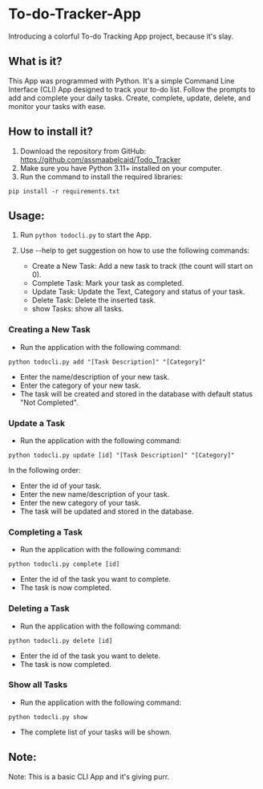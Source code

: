 # To-do-Tracker-App

Introducing a colorful To-do Tracking App project, because it's slay.
 


## What is it?

This App was programmed with Python.
It's a simple Command Line Interface (CLI) App designed to track your to-do list. 
Follow the prompts to add and complete your daily tasks.
Create, complete, update, delete, and monitor your tasks with ease. 

## How to install it?

1. Download the repository from GitHub: https://github.com/assmaabelcaid/Todo_Tracker
2. Make sure you have Python 3.11+ installed on your computer.
3. Run the command to install the required libraries:


```shell
pip install -r requirements.txt
```

## Usage:

1. Run `python todocli.py` to start the App.

2. Use --help to get suggestion on how to use the following commands:
      
   * Create a New Task: Add a new task to track (the count will start on 0).  
   * Complete Task: Mark your task as completed.  
   * Update Task: Update the Text, Category and status of your task.  
   * Delete Task: Delete the inserted task.  
   * show Tasks: show all tasks.

### Creating a New Task

* Run the application with the following command:

```shell
python todocli.py add "[Task Description]" "[Category]"
```

* Enter the name/description of your new task.
* Enter the category of your new task.
* The task will be created and stored in the database with default status "Not Completed".

### Update a Task

* Run the application with the following command:

```shell
python todocli.py update [id] "[Task Description]" "[Category]"
```
In the following order:
* Enter the id of your task.
* Enter the new name/description of your task.
* Enter the new category of your task.
* The task will be updated and stored in the database.


### Completing a Task

* Run the application with the following command:

```shell
python todocli.py complete [id]
```

* Enter the id of the task you want to complete.
* The task is now completed.

### Deleting a Task

* Run the application with the following command:

```shell
python todocli.py delete [id]
```

* Enter the id of the task you want to delete.
* The task is now completed.


### Show all Tasks

* Run the application with the following command:

```shell
python todocli.py show
```

* The complete list of your tasks will be shown.


## Note:

Note: This is a basic CLI App and it's giving purr.